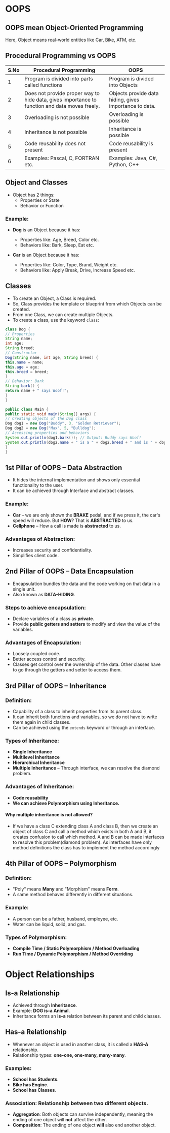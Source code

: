 # OOPS 

## OOPS mean Object-Oriented Programming
Here, Object means real-world entities like Car, Bike, ATM, etc.

## Procedural Programming vs OOPS

| S.No | Procedural Programming                          | OOPS                                      |
|------|------------------------------------------------|-------------------------------------------|
| 1    | Program is divided into parts called functions | Program is divided into Objects           |
| 2    | Does not provide proper way to hide data, gives importance to function and data moves freely. | Objects provide data hiding, gives importance to data. |
| 3    | Overloading is not possible                     | Overloading is possible                   |
| 4    | Inheritance is not possible                     | Inheritance is possible                   |
| 5    | Code reusability does not present               | Code reusability is present               |
| 6    | Examples: Pascal, C, FORTRAN etc.              | Examples: Java, C#, Python, C++          |

## Object and Classes

- Object has 2 things:
  - Properties or State
  - Behavior or Function

### Example:
- **Dog** is an Object because it has:
  - Properties like: Age, Breed, Color etc.
  - Behaviors like: Bark, Sleep, Eat etc.

- **Car** is an Object because it has:
  - Properties like: Color, Type, Brand, Weight etc.
  - Behaviors like: Apply Break, Drive, Increase Speed etc.

## Classes

- To create an Object, a Class is required.
- So, Class provides the template or blueprint from which Objects can be created.
- From one Class, we can create multiple Objects.
- To create a class, use the keyword `class`:

```java
class Dog {
// Properties
String name;
int age;
String breed;
// Constructor
Dog(String name, int age, String breed) {
this.name = name;
this.age = age;
this.breed = breed;
}
// Behavior: Bark
String bark() {
return name + " says Woof!";
}
}
```
```java
public class Main {
public static void main(String[] args) {
// Creating objects of the Dog class
Dog dog1 = new Dog("Buddy", 3, "Golden Retriever");
Dog dog2 = new Dog("Max", 5, "Bulldog");
// Accessing properties and behaviors
System.out.println(dog1.bark()); // Output: Buddy says Woof!
System.out.println(dog2.name + " is a " + dog2.breed + " and is " + dog2.age + " years old.");
}
}
```
## 1st Pillar of OOPS – Data Abstraction

- It hides the internal implementation and shows only essential functionality to the user.
- It can be achieved through Interface and abstract classes.

### Example:
- **Car** – we are only shown the **BRAKE** pedal, and if we press it, the car's speed will reduce. But **HOW**? That is **ABSTRACTED** to us.
- **Cellphone** – How a call is made is **abstracted** to us.

### Advantages of Abstraction:
- Increases security and confidentiality.
- Simplifies client code.


## 2nd Pillar of OOPS – Data Encapsulation

- Encapsulation bundles the data and the code working on that data in a single unit.
- Also known as **DATA-HIDING**.

### Steps to achieve encapsulation:
- Declare variables of a class as **private**.
- Provide **public getters and setters** to modify and view the value of the variables.

### Advantages of Encapsulation:
- Loosely coupled code.
- Better access control and security.
- Classes get control over the ownership of the data. Other classes have to go through the getters and setter to access them.

## 3rd Pillar of OOPS – Inheritance

### Definition:
- Capability of a class to inherit properties from its parent class.
- It can inherit both functions and variables, so we do not have to write them again in child classes.
- Can be achieved using the `extends` keyword or through an interface.

### Types of Inheritance:
- **Single Inheritance**
- **Multilevel Inheritance**
- **Hierarchical Inheritance**
- **Multiple Inheritance** – Through interface, we can resolve the diamond problem.

### Advantages of Inheritance:
- **Code reusability**
- **We can achieve Polymorphism using Inheritance.**

#### Why multiple inheritance is not allowed?
- If we have a class C extending class A and class B, then we create
an object of class C and call a method which exists in both A and B, it creates confusion 
to call which method. A and B can be made interfaces to resolve this problem(diamond problem).
As interfaces have only method definitions the class has to implement the method accordingly

## 4th Pillar of OOPS – Polymorphism

### Definition:
- "Poly" means **Many** and "Morphism" means **Form**.
- A same method behaves differently in different situations.

### Example:
- A person can be a father, husband, employee, etc.
- Water can be liquid, solid, and gas.

### Types of Polymorphism:
- **Compile Time / Static Polymorphism / Method Overloading**
- **Run Time / Dynamic Polymorphism / Method Overriding**


# Object Relationships

## Is-a Relationship  
- Achieved through **Inheritance**.  
- Example: **DOG is-a Animal**.  
- Inheritance forms an **is-a** relation between its parent and child classes.  

## Has-a Relationship  
- Whenever an object is used in another class, it is called a **HAS-A** relationship.  
- Relationship types: **one-one, one-many, many-many**.  

### Examples:  
- **School has Students**.  
- **Bike has Engine**.  
- **School has Classes**.  

### Association: Relationship between two different objects.  
- **Aggregation**: Both objects can survive independently, meaning the ending of one object will **not** affect the other.  
- **Composition**: The ending of one object **will** also end another object.  


